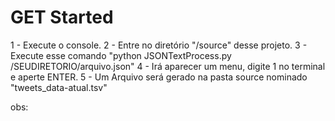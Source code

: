 # GET Started

1 - Execute o console.
2 - Entre no diretório "/source" desse projeto.
3 - Execute esse comando "python JSONTextProcess.py /SEUDIRETORIO/arquivo.json"
4 - Irá aparecer um menu, digite 1 no terminal e aperte ENTER.
5 - Um Arquivo será gerado na pasta source nominado "tweets_data-atual.tsv"

obs: 
